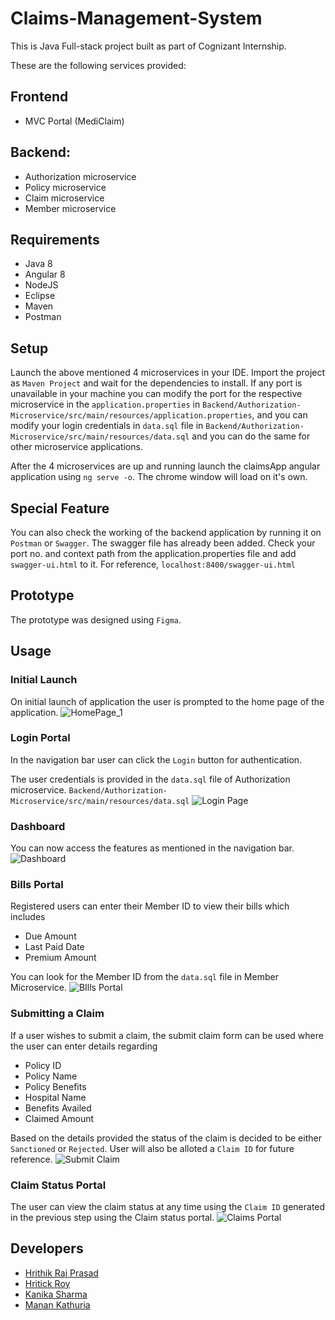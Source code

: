 # Claims-Management-System
This is Java Full-stack project built as part of Cognizant Internship.


These are the following services provided:
## Frontend
* MVC Portal (MediClaim)

## Backend:
* Authorization microservice
* Policy microservice
* Claim microservice
* Member microservice

## Requirements
* Java 8
* Angular 8
* NodeJS
* Eclipse
* Maven
* Postman

## Setup

Launch the above mentioned 4 microservices in your IDE. Import the project as `Maven Project` and wait for the dependencies to install. If any port is unavailable in your machine you can modify the port for the respective microservice in the `application.properties` in
`Backend/Authorization-Microservice/src/main/resources/application.properties`, and you can modify your login credentials in `data.sql` file in `Backend/Authorization-Microservice/src/main/resources/data.sql` and you can do the same for other microservice applications.

After the 4 microservices are up and running launch the claimsApp angular application using `ng serve -o`.
The chrome window will load on it's own.

## Special Feature
You can also check the working of the backend application by running it on `Postman` or `Swagger`.
The swagger file has already been added. Check your port no. and context path from the application.properties file and add `swagger-ui.html` to it.
For reference, `localhost:8400/swagger-ui.html`

## Prototype
The prototype was designed using `Figma`.

## Usage

### Initial Launch

On initial launch of application the user is prompted to the home page of the application.
![HomePage_1](https://user-images.githubusercontent.com/51511924/182536394-9ee33160-c965-4d63-a8dd-c5f9300be244.jpg)

### Login Portal

In the navigation bar user can click the `Login` button for authentication.


The user credentials is provided in the `data.sql` file of Authorization microservice.
`Backend/Authorization-Microservice/src/main/resources/data.sql`
![Login Page](https://user-images.githubusercontent.com/51511924/182536946-9ccf575c-3c7b-456c-a1f1-c155204d0031.jpg)


### Dashboard

You can now access the features as mentioned in the navigation bar.
![Dashboard](https://user-images.githubusercontent.com/51511924/182685054-e8af5a5d-fa8f-4f7b-bcd7-d8e7a409aa48.jpg)

### Bills Portal

Registered users can enter their Member ID to view their bills which includes
* Due Amount
* Last Paid Date
* Premium Amount

You can look for the Member ID from the `data.sql` file in Member Microservice.
![BIlls Portal](https://user-images.githubusercontent.com/51511924/182538224-493f0b6b-4ea1-4047-be69-9d05062c6cd5.jpg)

### Submitting a Claim

If a user wishes to submit a claim, the submit claim form can be used where the user can enter details regarding 
* Policy ID
* Policy Name
* Policy Benefits
* Hospital Name
* Benefits Availed
* Claimed Amount

Based on the details provided the status of the claim is decided to be either `Sanctioned` or `Rejected`.
User will also be alloted a `Claim ID` for future reference.
![Submit Claim](https://user-images.githubusercontent.com/51511924/182685127-0c7aa43b-2c4d-4dd2-978a-3691c3479b36.jpg)

### Claim Status Portal

The user can view the claim status at any time using the `Claim ID` generated in the previous step using the Claim status portal.
![Claims Portal](https://user-images.githubusercontent.com/51511924/182685180-67b88a9f-4916-4204-8e38-e50f86cd4638.jpg)


## Developers
* [Hrithik Raj Prasad](https://github.com/hrithikraj24)
* [Hritick Roy](https://github.com/hr-02)
* [Kanika Sharma](https://github.com/Kanika1012)
* [Manan Kathuria](https://github.com/Mannan05)
